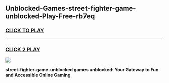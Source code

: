 
## Unblocked-Games-street-fighter-game-unblocked-Play-Free-rb7eq
<h3>
<a href="https://premium76.site?title=street-fighter-game-unblocked&ref=15A">CLICK TO PLAY</a></h3>
<hr>

<h3>
<a href="https://premium76.site?title=street-fighter-game-unblocked&ref=15A">CLICK 2 PLAY</a>
  
</h3>

<a href="https://premium76.site?title=street-fighter-game-unblocked&ref=15A"><img src="https://clearcache.store/games.png"></a>


**street-fighter-game-unblocked games unblocked: Your Gateway to Fun and Accessible Online Gaming**

